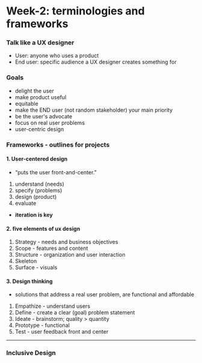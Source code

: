 # Week-2: terminologies and frameworks
### Talk like a UX designer

- User: anyone who uses a product
- End user: specific audience a UX designer creates something for

### Goals
- delight the user
- make product useful
- equitable
- make the END user (not random stakeholder) your main priority
- be the user's advocate
- focus on real user problems
- user-centric design

### Frameworks - outlines for projects
#### 1. User-centered design 
- “puts the user front-and-center.”
1. understand (needs)
2. specify (problems)
3. design (product)
4. evaluate
- **iteration is key**

#### 2. five elements of ux design 
1. Strategy - needs and business objectives
2. Scope - features and content
3. Structure - organization and user interaction
4. Skeleton
5. Surface - visuals

#### 3. Design thinking
- solutions that address a real user problem, are functional and affordable

1. Empathize - understand users
2. Define - create a clear (goal) problem statement
3. Ideate - brainstorm; quality > quantity
4. Prototype - functional
5. Test - user feedback front and center


<hr>

### Inclusive Design